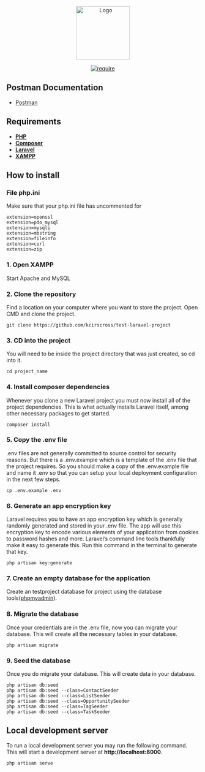 <p align="center"><a target="_blank"><img src="https://cdn-new.topcv.vn/unsafe/140x/https://static.topcv.vn/company_logos/cong-ty-tnhh-mtv-jho-tech-5ec916c8661e3.jpg" width="140px" height="140px" alt="Logo"></a></p>
<p align="center"><a href="https://ibb.co/2M4sn0v"><img src="https://i.ibb.co/kDC9HV4/require.png" alt="require" border="0"></a></p>

## Postman Documentation

- [Postman](https://documenter.getpostman.com/view/24644260/2sAYBPktic)

## Requirements

- **[PHP](https://www.php.net/)**
- **[Composer](https://getcomposer.org/)**
- **[Laravel](https://laravel.com/docs/11.x)**
- **[XAMPP](https://www.apachefriends.org/download.html)**

## How to install
### File php.ini
Make sure that your php.ini file has uncommented for 

`extension=openssl`<br>
`extension=pdo_mysql`<br>
`extension=mysqli`<br>
`extension=mbstring`<br>
`extension=fileinfo`<br>
`extension=curl`<br>
`extension=zip`<br>

### 1. Open XAMPP
Start Apache and MySQL

### 2. Clone the repository
Find a location on your computer where you want to store the project.
Open CMD and clone the project.

`git clone https://github.com/kcirscross/test-laravel-project`

### 3. CD into the project
You will need to be inside the project directory that was just created, so cd into it.

`cd project_name`

### 4. Install composer dependencies
Whenever you clone a new Laravel project you must now install all of the project dependencies. This is what actually installs Laravel itself, among other necessary packages to get started.

`composer install`

### 5. Copy the .env file
.env files are not generally committed to source control for security reasons. But there is a .env.example which is a template of the .env file that the project requires.
So you should make a copy of the .env.example file and name it .env so that you can setup your local deployment configuration in the next few steps.

`cp .env.example .env`

### 6. Generate an app encryption key
Laravel requires you to have an app encryption key which is generally randomly generated and stored in your .env file. The app will use this encryption key to encode various elements of your application from cookies to password hashes and more.
Laravel’s command line tools thankfully make it easy to generate this. Run this command in the terminal to generate that key.

`php artisan key:generate`

### 7. Create an empty database for the application
Create an testproject database for project using the database tools([phpmyadmin](http://localhost/phpmyadmin/)).

### 8. Migrate the database
Once your credentials are in the .env file, now you can migrate your database. This will create all the necessary tables in your database.

`php artisan migrate`

### 9. Seed the database
Once you do migrate your database. This will create data in your database.

`php artisan db:seed`<br>
`php artisan db:seed --class=ContactSeeder`<br>
`php artisan db:seed --class=ListSeeder`<br>
`php artisan db:seed --class=OpportunitySeeder`<br>
`php artisan db:seed --class=TagSeeder`<br>
`php artisan db:seed --class=TaskSeeder`

## Local development server
To run a local development server you may run the following command. This will start a development server at **http://localhost:8000**.

`php artisan serve`
